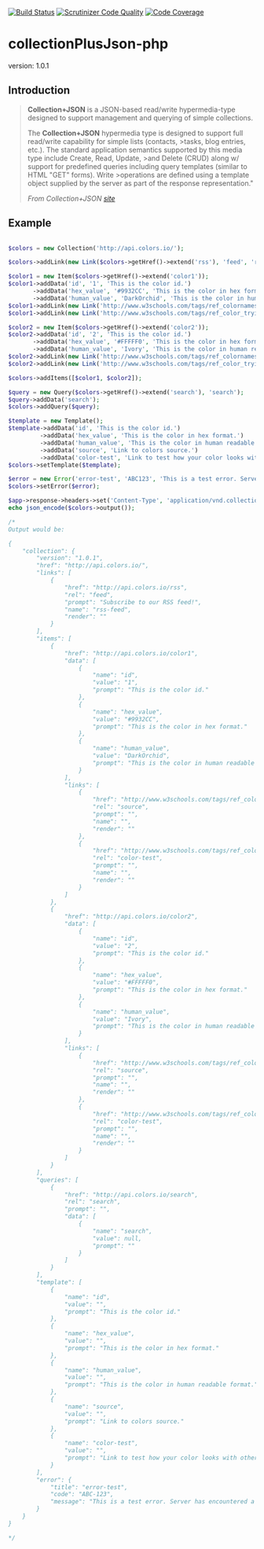 [![Build Status](https://travis-ci.org/cuevae/collectionPlusJson-php.svg?branch=master)](https://travis-ci.org/cuevae/collectionPlusJson-php)
[![Scrutinizer Code Quality](https://scrutinizer-ci.com/g/cuevae/collectionPlusJson-php/badges/quality-score.png?b=master)](https://scrutinizer-ci.com/g/cuevae/collectionPlusJson-php/?branch=master)
[![Code Coverage](https://scrutinizer-ci.com/g/cuevae/collectionPlusJson-php/badges/coverage.png?b=master)](https://scrutinizer-ci.com/g/cuevae/collectionPlusJson-php/?branch=master)

# collectionPlusJson-php

version: 1.0.1

## Introduction
>**Collection+JSON** is a JSON-based read/write hypermedia-type designed to support management and querying of simple collections.
>
>The **Collection+JSON** hypermedia type is designed to support full read/write capability for simple lists (contacts, >tasks, blog entries, etc.). The standard application semantics supported by this media type include Create, Read, Update, >and Delete (CRUD) along w/ support for predefined queries including query templates (similar to HTML "GET" forms). Write >operations are defined using a template object supplied by the server as part of the response representation."
>
>*From Collection+JSON [site](http://amundsen.com/media-types/collection/format/)*

## Example
```php

$colors = new Collection('http://api.colors.io/');

$colors->addLink(new Link($colors->getHref()->extend('rss'), 'feed', 'rss-feed', '', 'Subscribe to our RSS feed!'));

$color1 = new Item($colors->getHref()->extend('color1'));
$color1->addData('id', '1', 'This is the color id.')
       ->addData('hex_value', '#9932CC', 'This is the color in hex format.')
       ->addData('human_value', 'DarkOrchid', 'This is the color in human readable format.');
$color1->addLink(new Link('http://www.w3schools.com/tags/ref_colornames.asp', 'source'));
$color1->addLink(new Link('http://www.w3schools.com/tags/ref_color_tryit.asp?hex=9932CC', 'color-test'));

$color2 = new Item($colors->getHref()->extend('color2'));
$color2->addData('id', '2', 'This is the color id.')
       ->addData('hex_value', '#FFFFF0', 'This is the color in hex format.')
       ->addData('human_value', 'Ivory', 'This is the color in human readable format.');
$color2->addLink(new Link('http://www.w3schools.com/tags/ref_colornames.asp', 'source'));
$color2->addLink(new Link('http://www.w3schools.com/tags/ref_color_tryit.asp?hex=FFFFF0', 'color-test'));

$colors->addItems([$color1, $color2]);

$query = new Query($colors->getHref()->extend('search'), 'search');
$query->addData('search');
$colors->addQuery($query);

$template = new Template();
$template->addData('id', 'This is the color id.')
         ->addData('hex_value', 'This is the color in hex format.')
         ->addData('human_value', 'This is the color in human readable format.')
         ->addData('source', 'Link to colors source.')
         ->addData('color-test', 'Link to test how your color looks with other colors.');
$colors->setTemplate($template);

$error = new Error('error-test', 'ABC123', 'This is a test error. Server has encountered a problem and could not process your request, please try later.');
$colors->setError($error);

$app->response->headers->set('Content-Type', 'application/vnd.collection+json');
echo json_encode($colors->output());

/*
Output would be:

{
    "collection": {
        "version": "1.0.1",
        "href": "http://api.colors.io/",
        "links": [
            {
                "href": "http://api.colors.io/rss",
                "rel": "feed",
                "prompt": "Subscribe to our RSS feed!",
                "name": "rss-feed",
                "render": ""
            }
        ],
        "items": [
            {
                "href": "http://api.colors.io/color1",
                "data": [
                    {
                        "name": "id",
                        "value": "1",
                        "prompt": "This is the color id."
                    },
                    {
                        "name": "hex_value",
                        "value": "#9932CC",
                        "prompt": "This is the color in hex format."
                    },
                    {
                        "name": "human_value",
                        "value": "DarkOrchid",
                        "prompt": "This is the color in human readable format."
                    }
                ],
                "links": [
                    {
                        "href": "http://www.w3schools.com/tags/ref_colornames.asp",
                        "rel": "source",
                        "prompt": "",
                        "name": "",
                        "render": ""
                    },
                    {
                        "href": "http://www.w3schools.com/tags/ref_color_tryit.asp?hex=9932CC",
                        "rel": "color-test",
                        "prompt": "",
                        "name": "",
                        "render": ""
                    }
                ]
            },
            {
                "href": "http://api.colors.io/color2",
                "data": [
                    {
                        "name": "id",
                        "value": "2",
                        "prompt": "This is the color id."
                    },
                    {
                        "name": "hex_value",
                        "value": "#FFFFF0",
                        "prompt": "This is the color in hex format."
                    },
                    {
                        "name": "human_value",
                        "value": "Ivory",
                        "prompt": "This is the color in human readable format."
                    }
                ],
                "links": [
                    {
                        "href": "http://www.w3schools.com/tags/ref_colornames.asp",
                        "rel": "source",
                        "prompt": "",
                        "name": "",
                        "render": ""
                    },
                    {
                        "href": "http://www.w3schools.com/tags/ref_color_tryit.asp?hex=FFFFF0",
                        "rel": "color-test",
                        "prompt": "",
                        "name": "",
                        "render": ""
                    }
                ]
            }
        ],
        "queries": [
            {
                "href": "http://api.colors.io/search",
                "rel": "search",
                "prompt": "",
                "data": [
                    {
                        "name": "search",
                        "value": null,
                        "prompt": ""
                    }
                ]
            }
        ],
        "template": [
            {
                "name": "id",
                "value": "",
                "prompt": "This is the color id."
            },
            {
                "name": "hex_value",
                "value": "",
                "prompt": "This is the color in hex format."
            },
            {
                "name": "human_value",
                "value": "",
                "prompt": "This is the color in human readable format."
            },
            {
                "name": "source",
                "value": "",
                "prompt": "Link to colors source."
            },
            {
                "name": "color-test",
                "value": "",
                "prompt": "Link to test how your color looks with other colors."
            }
        ],
        "error": {
            "title": "error-test",
            "code": "ABC-123",
            "message": "This is a test error. Server has encountered a problem and could not process your request, please try later."
        }
    }
}

*/

```
